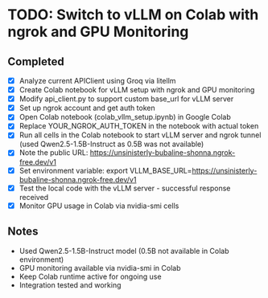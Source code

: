 # TODO: Switch to vLLM on Colab with ngrok and GPU Monitoring

## Completed
- [x] Analyze current APIClient using Groq via litellm
- [x] Create Colab notebook for vLLM setup with ngrok and GPU monitoring
- [x] Modify api_client.py to support custom base_url for vLLM server
- [x] Set up ngrok account and get auth token
- [x] Open Colab notebook (colab_vllm_setup.ipynb) in Google Colab
- [x] Replace YOUR_NGROK_AUTH_TOKEN in the notebook with actual token
- [x] Run all cells in the Colab notebook to start vLLM server and ngrok tunnel (used Qwen2.5-1.5B-Instruct as 0.5B was not available)
- [x] Note the public URL: https://unsinisterly-bubaline-shonna.ngrok-free.dev/v1
- [x] Set environment variable: export VLLM_BASE_URL=https://unsinisterly-bubaline-shonna.ngrok-free.dev/v1
- [x] Test the local code with the vLLM server - successful response received
- [x] Monitor GPU usage in Colab via nvidia-smi cells

## Notes
- Used Qwen2.5-1.5B-Instruct model (0.5B not available in Colab environment)
- GPU monitoring available via nvidia-smi in Colab
- Keep Colab runtime active for ongoing use
- Integration tested and working
